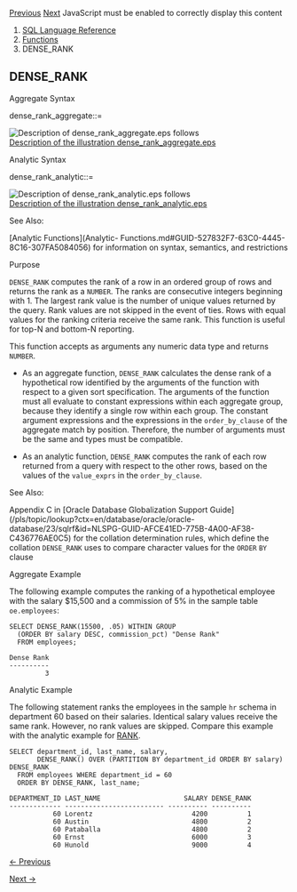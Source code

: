 [Previous](DECOMPOSE.md) [Next](DEPTH.md) JavaScript must be enabled to
correctly display this content

  1. [SQL Language Reference ](index.md)
  2. [Functions](Functions.md)
  3. DENSE_RANK 

## DENSE_RANK

Aggregate Syntax

dense_rank_aggregate::=

![Description of dense_rank_aggregate.eps
follows](https://docs.oracle.com/en/database/oracle/oracle-database/23/sqlrf/img/dense_rank_aggregate.gif)  
[Description of the illustration
dense_rank_aggregate.eps](img_text/dense_rank_aggregate.md)

Analytic Syntax

dense_rank_analytic::=

![Description of dense_rank_analytic.eps
follows](https://docs.oracle.com/en/database/oracle/oracle-database/23/sqlrf/img/dense_rank_analytic.gif)  
[Description of the illustration
dense_rank_analytic.eps](img_text/dense_rank_analytic.md)

See Also:

[Analytic Functions](Analytic-
Functions.md#GUID-527832F7-63C0-4445-8C16-307FA5084056) for information on
syntax, semantics, and restrictions

Purpose

`DENSE_RANK` computes the rank of a row in an ordered group of rows and
returns the rank as a `NUMBER`. The ranks are consecutive integers beginning
with 1. The largest rank value is the number of unique values returned by the
query. Rank values are not skipped in the event of ties. Rows with equal
values for the ranking criteria receive the same rank. This function is useful
for top-N and bottom-N reporting.

This function accepts as arguments any numeric data type and returns `NUMBER`.

  * As an aggregate function, `DENSE_RANK` calculates the dense rank of a hypothetical row identified by the arguments of the function with respect to a given sort specification. The arguments of the function must all evaluate to constant expressions within each aggregate group, because they identify a single row within each group. The constant argument expressions and the expressions in the `order_by_clause` of the aggregate match by position. Therefore, the number of arguments must be the same and types must be compatible. 

  * As an analytic function, `DENSE_RANK` computes the rank of each row returned from a query with respect to the other rows, based on the values of the `value_exprs` in the `order_by_clause`. 

See Also:

Appendix C in [Oracle Database Globalization Support
Guide](/pls/topic/lookup?ctx=en/database/oracle/oracle-
database/23/sqlrf&id=NLSPG-GUID-AFCE41ED-775B-4A00-AF38-C436776AE0C5) for the
collation determination rules, which define the collation `DENSE_RANK` uses to
compare character values for the `ORDER` `BY` clause

Aggregate Example

The following example computes the ranking of a hypothetical employee with the
salary $15,500 and a commission of 5% in the sample table `oe.employees`:

    
    
    SELECT DENSE_RANK(15500, .05) WITHIN GROUP 
      (ORDER BY salary DESC, commission_pct) "Dense Rank" 
      FROM employees;
    
    Dense Rank
    ----------
             3

Analytic Example

The following statement ranks the employees in the sample `hr` schema in
department 60 based on their salaries. Identical salary values receive the
same rank. However, no rank values are skipped. Compare this example with the
analytic example for
[RANK](RANK.md#GUID-0950BD34-C994-41DA-A8F9-34B3FE53BBBA).

    
    
    SELECT department_id, last_name, salary,
           DENSE_RANK() OVER (PARTITION BY department_id ORDER BY salary) DENSE_RANK
      FROM employees WHERE department_id = 60
      ORDER BY DENSE_RANK, last_name;
     
    DEPARTMENT_ID LAST_NAME                     SALARY DENSE_RANK
    ------------- ------------------------- ---------- ----------
               60 Lorentz                         4200          1
               60 Austin                          4800          2
               60 Pataballa                       4800          2
               60 Ernst                           6000          3
               60 Hunold                          9000          4


[← Previous](DECOMPOSE.md)

[Next →](DEPTH.md)
